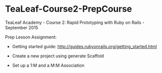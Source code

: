# TeaLeaf-Course2-PrepCourse

TeaLeaf Academy - Course 2: Rapid Prototyping with Ruby on Rails - September 2015

Prep Lesson Assignment:


- Getting started guide: http://guides.rubyonrails.org/getting_started.html

- Create a new project using generate Scaffold

- Set up a 1:M and a M:M Association 
